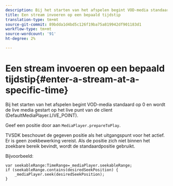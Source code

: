 ```yaml
---
description: Bij het starten van het afspelen begint VOD-media standaard op 0 en wordt de live media gestart op het live punt van de client (DefaultMediaPlayer.LIVE_POINT).
title: Een stream invoeren op een bepaald tijdstip
translation-type: tm+mt
source-git-commit: 89bdda1d4bd5c126f19ba75a819942df901183d1
workflow-type: tm+mt
source-wordcount: '91'
ht-degree: 2%

---
```



# Een stream invoeren op een bepaald tijdstip{#enter-a-stream-at-a-specific-time}

Bij het starten van het afspelen begint VOD-media standaard op 0 en wordt de live media gestart op het live punt van de client (DefaultMediaPlayer.LIVE_POINT).

Geef een positie door aan `MediaPlayer.prepareToPlay`.

TVSDK beschouwt de gegeven positie als het uitgangspunt voor het actief. Er is geen zoekbewerking vereist. Als de positie zich niet binnen het zoekbare bereik bevindt, wordt de standaardpositie gebruikt.

Bijvoorbeeld:

```
var seekableRange:TimeRange=_mediaPlayer.seekableRange; 
if (seekableRange.contains(desiredSeekPosition) { 
    _mediaPlayer.seek(desiredSeekPosition); 
}
```
